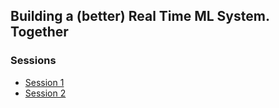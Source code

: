## Building a (better) Real Time ML System. Together

### Sessions

- [Session 1](./sessions/session_1.md)
- [Session 2](./sessions/session_2.md)